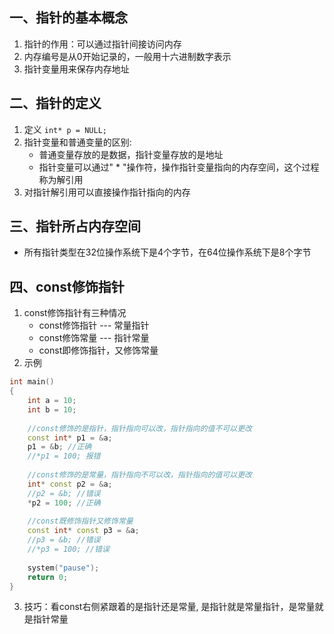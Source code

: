 ## 一、指针的基本概念
1. 指针的作用：可以通过指针间接访问内存
2. 内存编号是从0开始记录的，一般用十六进制数字表示
3. 指针变量用来保存内存地址

## 二、指针的定义
1. 定义
	`int* p = NULL;`
2. 指针变量和普通变量的区别:
	+ 普通变量存放的是数据，指针变量存放的是地址 
	+ 指针变量可以通过" * "操作符，操作指针变量指向的内存空间，这个过程称为解引用
3. 对指针解引用可以直接操作指针指向的内存

## 三、指针所占内存空间
+ 所有指针类型在32位操作系统下是4个字节，在64位操作系统下是8个字节

## 四、const修饰指针 
1. const修饰指针有三种情况 
	+ const修饰指针 --- 常量指针 
	+ const修饰常量 --- 指针常量 
	+ const即修饰指针，又修饰常量
2. 示例
```Cpp
int main()
{ 
	int a = 10; 
	int b = 10; 
	
	//const修饰的是指针，指针指向可以改，指针指向的值不可以更改 
	const int* p1 = &a; 
	p1 = &b; //正确 
	//*p1 = 100; 报错 
	
	//const修饰的是常量，指针指向不可以改，指针指向的值可以更改 
	int* const p2 = &a; 
	//p2 = &b; //错误 
	*p2 = 100; //正确 
	
	//const既修饰指针又修饰常量 
	const int* const p3 = &a; 
	//p3 = &b; //错误 
	//*p3 = 100; //错误 
	
	system("pause"); 
	return 0; 
}
```

3. 技巧：看const右侧紧跟着的是指针还是常量, 是指针就是常量指针，是常量就是指针常量